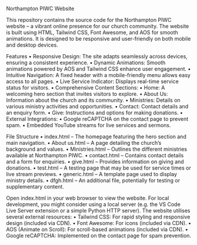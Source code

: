 Northampton PIWC Website

This repository contains the source code for the Northampton PIWC website – a vibrant online presence for our church community. The website is built using HTML, Tailwind CSS, Font Awesome, and AOS for smooth animations. It is designed to be responsive and user-friendly on both mobile and desktop devices.

Features
	•	Responsive Design: The site adapts seamlessly across devices, ensuring a consistent experience.
	•	Dynamic Animations: Smooth animations powered by AOS and Tailwind CSS enhance user engagement.
	•	Intuitive Navigation: A fixed header with a mobile-friendly menu allows easy access to all pages.
	•	Live Service Indicator: Displays real-time service status for visitors.
	•	Comprehensive Content Sections:
	•	Home: A welcoming hero section that invites visitors to explore.
	•	About Us: Information about the church and its community.
	•	Ministries: Details on various ministry activities and opportunities.
	•	Contact: Contact details and an enquiry form.
	•	Give: Instructions and options for making donations.
	•	External Integrations:
	•	Google reCAPTCHA on the contact page to prevent spam.
	•	Embedded YouTube streams for live services and sermons.

File Structure
	•	index.html – The homepage featuring the hero section and main navigation.
	•	About us.html – A page detailing the church’s background and values.
	•	Ministries.html – Outlines the different ministries available at Northampton PIWC.
	•	contact.html – Contains contact details and a form for enquiries.
	•	give.html – Provides information on giving and donations.
	•	test.html – A testing page that may be used for service times or live stream previews.
	•	generic.html – A template page used to display ministry details.
	•	dfgh.html – An additional file, potentially for testing or supplementary content.

Open index.html in your web browser to view the website. For local development, you might consider using a local server (e.g. the VS Code Live Server extension or a simple Python HTTP server).
The website utilises several external resources:
	•	Tailwind CSS: For rapid styling and responsive design (included via CDN).
	•	Font Awesome: For icons (included via CDN).
	•	AOS (Animate on Scroll): For scroll-based animations (included via CDN).
	•	Google reCAPTCHA: Implemented on the contact page for spam prevention.
